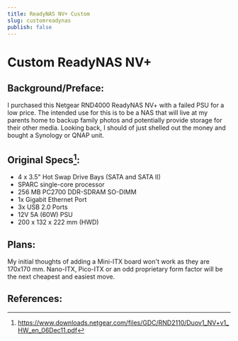 ```yaml
---
title: ReadyNAS NV+ Custom
slug: customreadynas
publish: false
---
```


# Custom ReadyNAS NV+


## Background/Preface:
I purchased this Netgear RND4000 ReadyNAS NV+ with a failed PSU for a low price.
The intended use for this is to be a NAS that will live at my parents home to backup family photos and potentially provide storage for their other media.
Looking back, I should of just shelled out the money and bought a Synology or QNAP unit.


## Original Specs[^1]:
- 4 x 3.5" Hot Swap Drive Bays (SATA and SATA II)
- SPARC single-core processor
- 256 MB  PC2700 DDR-SDRAM SO-DIMM
- 1x Gigabit Ethernet Port
- 3x USB 2.0 Ports
- 12V 5A (60W) PSU
- 200 x 132 x 222 mm (HWD) 




## Plans:
My initial thoughts of adding a Mini-ITX board won't work as they are 170x170 mm.
Nano-ITX, Pico-ITX or an odd proprietary form factor will be the next cheapest and easiest move. 





## References:
[^1]: https://www.downloads.netgear.com/files/GDC/RND2110/Duov1_NV+v1_HW_en_06Dec11.pdf


